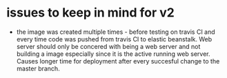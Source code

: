 # issues to keep in mind for v2

- the image was created multiple times - before testing on travis CI and every time code was pushed from travis CI to elastic beanstalk. Web server should only be concered with being a web server and not building a image especially since it is the
  active running web server. Causes longer time for deployment after every succesful change to the master branch.
